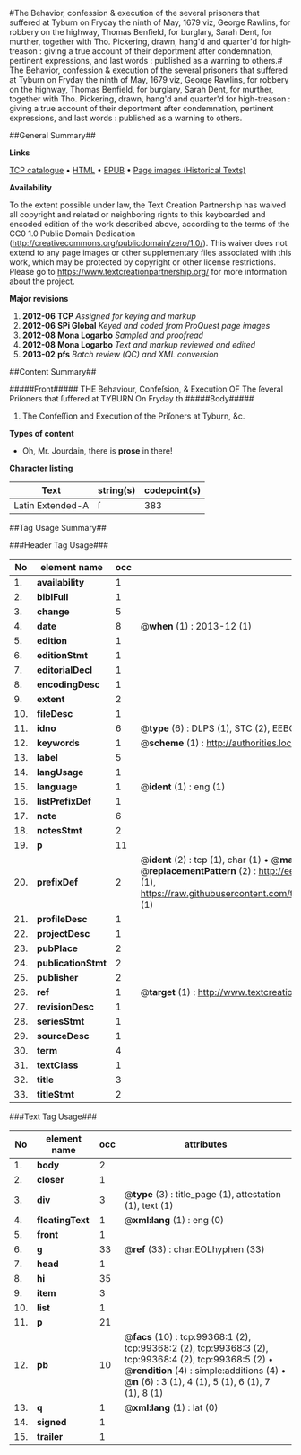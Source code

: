 #The Behavior, confession & execution of the several prisoners that suffered at Tyburn on Fryday the ninth of May, 1679 viz, George Rawlins, for robbery on the highway, Thomas Benfield, for burglary, Sarah Dent, for murther, together with Tho. Pickering, drawn, hang'd and quarter'd for high-treason : giving a true account of their deportment after condemnation, pertinent expressions, and last words : published as a warning to others.#
The Behavior, confession & execution of the several prisoners that suffered at Tyburn on Fryday the ninth of May, 1679 viz, George Rawlins, for robbery on the highway, Thomas Benfield, for burglary, Sarah Dent, for murther, together with Tho. Pickering, drawn, hang'd and quarter'd for high-treason : giving a true account of their deportment after condemnation, pertinent expressions, and last words : published as a warning to others.

##General Summary##

**Links**

[TCP catalogue](http://www.ota.ox.ac.uk/tcp/)  • 
[HTML](http://tei.it.ox.ac.uk/tcp/Texts-HTML/free/A27/A27269.html)  • 
[EPUB](http://tei.it.ox.ac.uk/tcp/Texts-EPUB/free/A27/A27269.epub) • 
[Page images (Historical Texts)](https://historicaltexts.jisc.ac.uk/eebo-13400362e)

**Availability**

To the extent possible under law, the Text Creation Partnership has waived all copyright and related or neighboring rights to this keyboarded and encoded edition of the work described above, according to the terms of the CC0 1.0 Public Domain Dedication (http://creativecommons.org/publicdomain/zero/1.0/). This waiver does not extend to any page images or other supplementary files associated with this work, which may be protected by copyright or other license restrictions. Please go to https://www.textcreationpartnership.org/ for more information about the project.

**Major revisions**

1. __2012-06__ __TCP__ *Assigned for keying and markup*
1. __2012-06__ __SPi Global__ *Keyed and coded from ProQuest page images*
1. __2012-08__ __Mona Logarbo__ *Sampled and proofread*
1. __2012-08__ __Mona Logarbo__ *Text and markup reviewed and edited*
1. __2013-02__ __pfs__ *Batch review (QC) and XML conversion*

##Content Summary##

#####Front#####
THE Behaviour, Confeſsion, & Execution OF The ſeveral Priſoners that ſuffered at TYBURN On Fryday th
#####Body#####

1. The Confeſſion and Execution of the Priſoners at Tyburn, &c.

**Types of content**

  * Oh, Mr. Jourdain, there is **prose** in there!

**Character listing**


|Text|string(s)|codepoint(s)|
|---|---|---|
|Latin Extended-A|ſ|383|

##Tag Usage Summary##

###Header Tag Usage###

|No|element name|occ|attributes|
|---|---|---|---|
|1.|__availability__|1||
|2.|__biblFull__|1||
|3.|__change__|5||
|4.|__date__|8| @__when__ (1) : 2013-12 (1)|
|5.|__edition__|1||
|6.|__editionStmt__|1||
|7.|__editorialDecl__|1||
|8.|__encodingDesc__|1||
|9.|__extent__|2||
|10.|__fileDesc__|1||
|11.|__idno__|6| @__type__ (6) : DLPS (1), STC (2), EEBO-CITATION (1), OCLC (1), VID (1)|
|12.|__keywords__|1| @__scheme__ (1) : http://authorities.loc.gov/ (1)|
|13.|__label__|5||
|14.|__langUsage__|1||
|15.|__language__|1| @__ident__ (1) : eng (1)|
|16.|__listPrefixDef__|1||
|17.|__note__|6||
|18.|__notesStmt__|2||
|19.|__p__|11||
|20.|__prefixDef__|2| @__ident__ (2) : tcp (1), char (1)  •  @__matchPattern__ (2) : ([0-9\-]+):([0-9IVX]+) (1), (.+) (1)  •  @__replacementPattern__ (2) : http://eebo.chadwyck.com/downloadtiff?vid=$1&page=$2 (1), https://raw.githubusercontent.com/textcreationpartnership/Texts/master/tcpchars.xml#$1 (1)|
|21.|__profileDesc__|1||
|22.|__projectDesc__|1||
|23.|__pubPlace__|2||
|24.|__publicationStmt__|2||
|25.|__publisher__|2||
|26.|__ref__|1| @__target__ (1) : http://www.textcreationpartnership.org/docs/. (1)|
|27.|__revisionDesc__|1||
|28.|__seriesStmt__|1||
|29.|__sourceDesc__|1||
|30.|__term__|4||
|31.|__textClass__|1||
|32.|__title__|3||
|33.|__titleStmt__|2||


###Text Tag Usage###

|No|element name|occ|attributes|
|---|---|---|---|
|1.|__body__|2||
|2.|__closer__|1||
|3.|__div__|3| @__type__ (3) : title_page (1), attestation (1), text (1)|
|4.|__floatingText__|1| @__xml:lang__ (1) : eng (0)|
|5.|__front__|1||
|6.|__g__|33| @__ref__ (33) : char:EOLhyphen (33)|
|7.|__head__|1||
|8.|__hi__|35||
|9.|__item__|3||
|10.|__list__|1||
|11.|__p__|21||
|12.|__pb__|10| @__facs__ (10) : tcp:99368:1 (2), tcp:99368:2 (2), tcp:99368:3 (2), tcp:99368:4 (2), tcp:99368:5 (2)  •  @__rendition__ (4) : simple:additions (4)  •  @__n__ (6) : 3 (1), 4 (1), 5 (1), 6 (1), 7 (1), 8 (1)|
|13.|__q__|1| @__xml:lang__ (1) : lat (0)|
|14.|__signed__|1||
|15.|__trailer__|1||
